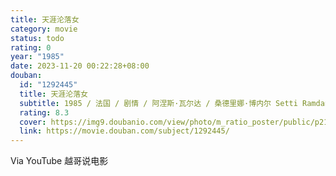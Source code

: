 ```yaml
---
title: 天涯沦落女
category: movie
status: todo
rating: 0
year: "1985"
date: 2023-11-20 00:22:28+08:00
douban:
  id: "1292445"
  title: 天涯沦落女
  subtitle: 1985 / 法国 / 剧情 / 阿涅斯·瓦尔达 / 桑德里娜·博内尔 Setti Ramdane
  rating: 8.3
  cover: https://img9.doubanio.com/view/photo/m_ratio_poster/public/p2188708884.jpg
  link: https://movie.douban.com/subject/1292445/
---
```


Via YouTube 越哥说电影
